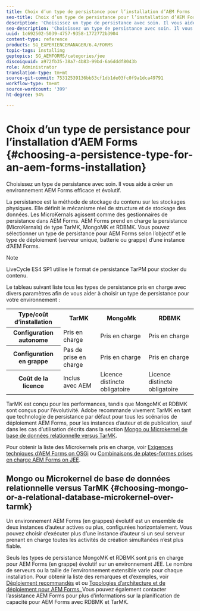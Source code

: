 ```yaml
---
title: Choix d’un type de persistance pour l’installation d’AEM Forms
seo-title: Choix d’un type de persistance pour l’installation d’AEM Forms
description: 'Choisissez un type de persistance avec soin. Il vous aide à créer un environnement AEM Forms efficace et évolutif. '
seo-description: 'Choisissez un type de persistance avec soin. Il vous aide à créer un environnement AEM Forms efficace et évolutif. '
uuid: 1c692502-5039-4757-9358-1772772b3904
content-type: reference
products: SG_EXPERIENCEMANAGER/6.4/FORMS
topic-tags: installing
geptopics: SG_AEMFORMS/categories/jee
discoiquuid: a972fb35-38a7-4b83-99bd-6a6dddf8043b
role: Administrator
translation-type: tm+mt
source-git-commit: 75312539136bb53cf1db1de03fc0f9a1dca49791
workflow-type: tm+mt
source-wordcount: '399'
ht-degree: 94%

---
```



# Choix d’un type de persistance pour l’installation d’AEM Forms {#choosing-a-persistence-type-for-an-aem-forms-installation}

Choisissez un type de persistance avec soin. Il vous aide à créer un environnement AEM Forms efficace et évolutif.

La persistance est la méthode de stockage du contenu sur les stockages physiques. Elle définit le mécanisme réel de structure et de stockage des données. Les MicroKernals agissent comme des gestionnaires de persistance dans AEM Forms. AEM Forms prend en charge la persistance (MicroKernals) de type TarMK, MongoMK et RDBMK. Vous pouvez sélectionner un type de persistance pour AEM Forms selon l’objectif et le type de déploiement (serveur unique, batterie ou grappe) d’une instance d’AEM Forms.

>[!NOTE]
>
>LiveCycle ES4 SP1 utilise le format de persistance TarPM pour stocker du contenu.

Le tableau suivant liste tous les types de persistance pris en charge avec divers paramètres afin de vous aider à choisir un type de persistance pour votre environnement :

<table> 
 <tbody>
  <tr>
   <th><strong>Type/coût d’installation</strong></th> 
   <th><strong>TarMK</strong></th> 
   <th><strong>MongoMk</strong></th> 
   <th><strong>RDBMK</strong></th> 
  </tr>
  <tr>
   <th><strong>Configuration autonome</strong></th> 
   <td>Pris en charge<br /> </td> 
   <td>Pris en charge</td> 
   <td>Pris en charge</td> 
  </tr>
  <tr>
   <th><strong>Configuration en grappe</strong></th> 
   <td>Pas de prise en charge</td> 
   <td>Pris en charge</td> 
   <td>Pris en charge</td> 
  </tr>
  <tr>
   <th><strong>Coût de la licence</strong></th> 
   <td>Inclus avec AEM </td> 
   <td>Licence distincte obligatoire</td> 
   <td>Licence distincte obligatoire</td> 
  </tr>
 </tbody>
</table>

TarMK est conçu pour les performances, tandis que MongoMK et RDBMK sont conçus pour l’évolutivité. Adobe recommande vivement TarMK en tant que technologie de persistance par défaut pour tous les scénarios de déploiement AEM Forms, pour les instances d’auteur et de publication, sauf dans les cas d’utilisation décrits dans la section [Mongo ou Microkernel de base de données relationnelle versus TarMK](#p-choosing-mongo-or-a-relational-database-microkernel-over-tarmk-p).

Pour obtenir la liste des Microkernels pris en charge, voir [Exigences techniques d’AEM Forms on OSGi](/help/sites-deploying/technical-requirements.md) ou [Combinaisons de plates-formes prises en charge AEM Forms on JEE](/help/forms/using/aem-forms-jee-supported-platforms.md).

## Mongo ou Microkernel de base de données relationnelle versus TarMK {#choosing-mongo-or-a-relational-database-microkernel-over-tarmk}

Un environnement AEM Forms (en grappes) évolutif est un ensemble de deux instances d’auteur actives ou plus, configurées horizontalement. Vous pouvez choisir d’exécuter plus d’une instance d’auteur si un seul serveur prenant en charge toutes les activités de création simultanées n’est plus fiable.

Seuls les types de persistance MongoMK et RDBMK sont pris en charge pour AEM Forms (en grappe) évolutif sur un environnement JEE. Le nombre de serveurs ou la taille de l’environnement extensible varie pour chaque installation. Pour obtenir la liste des remarques et d’exemples, voir [Déploiement recommandés](/help/sites-deploying/recommended-deploys.md) et ou [Topologies d’architecture et de déploiement pour AEM Forms. ](/help/forms/using/aem-forms-architecture-deployment.md) Vous pouvez également contacter l’assistance AEM Forms pour plus d’informations sur la planification de capacité pour AEM Forms avec RDBMK et TarMK.
